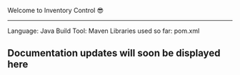 Welcome to Inventory Control 😎

<hr>

Language: Java
Build Tool: Maven
Libraries used so far: pom.xml

## Documentation updates will soon be displayed here
